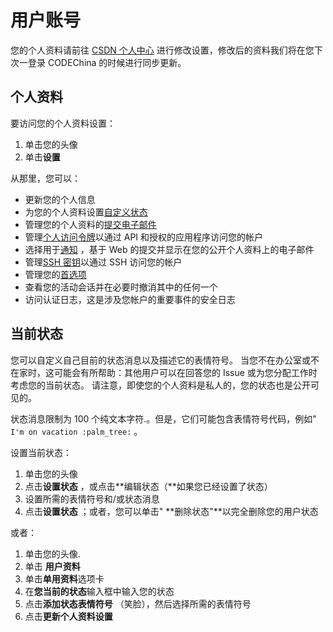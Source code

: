 # 用户账号[](#用户账号 "Permalink")

您的个人资料请前往 [CSDN 个人中心](https://i.csdn.net/#/uc/profile) 进行修改设置，修改后的资料我们将在您下次一登录 CODEChina 的时候进行同步更新。

## 个人资料[](#user-profile "Permalink")

要访问您的个人资料设置：

1.  单击您的头像
2.  单击**设置**

从那里，您可以：

*   更新您的个人信息
*   为您的个人资料设置[自定义状态](#current-status)
*   管理您的个人资料的[提交电子邮件](#commit-email)
*   管理[个人访问令牌](/docs/user/profile/token)以通过 API 和授权的应用程序访问您的帐户
*   选择用于[通知](/docs/user/account/email-notify) ，基于 Web 的提交并显示在您的公开个人资料上的电子邮件
*   管理[SSH 密钥](/docs/ssh)以通过 SSH 访问您的帐户
*   管理您的[首选项](/docs/user/profile/preferences#syntax-highlighting-theme)
*   查看您的活动会话并在必要时撤消其中的任何一个
*   访问认证日志，这是涉及您帐户的重要事件的安全日志

## 当前状态[](#current-status "Permalink")

您可以自定义自己目前的状态消息以及描述它的表情符号。 当您不在办公室或不在家时，这可能会有所帮助：其他用户可以在回答您的 Issue 或为您分配工作时考虑您的当前状态。 请注意，即使您的个人资料是私人的，您的状态也是公开可见的。

状态消息限制为 100 个纯文本字符.。但是，它们可能包含表情符号代码，例如" `I'm on vacation :palm_tree:` 。

设置当前状态：

1.  单击您的头像
2.  点击**设置状态** ，或点击**编辑状态（**如果您已经设置了状态）
3.  设置所需的表情符号和/或状态消息
4.  点击**设置状态** ；或者，您可以单击" **删除状态"**以完全删除您的用户状态

或者：

1.  单击您的头像.
2.  单击 **用户资料**
3.  单击**单用资料**选项卡
4.  在**您当前的状态**输入框中输入您的状态
5.  点击**添加状态表情符号** （笑脸），然后选择所需的表情符号
6.  点击**更新个人资料设置**